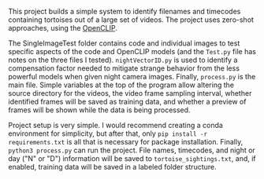 This project builds a simple system to identify filenames and timecodes containing tortoises out of a large set of videos.  The project uses zero-shot approaches, using the [OpenCLIP](https://github.com/mlfoundations/open_clip).  

The SingleImageTest folder contains code and individual images to test specific aspects of the code and OpenCLIP models (and the `Test.py` file has notes on the three files I tested).  `nightVectorID.py` is used to identify a compensation factor needed to mitigate strange behavior from the less powerful models when given night camera images.  Finally, `process.py` is the main file.  Simple variables at the top of the program allow altering the source directory for the videos, the video frame sampling interval, whether identified frames will be saved as training data, and whether a preview of frames will be shown while the data is being processed.

Project setup is very simple.  I would recommend creating a conda environment for simplicity, but after that, only `pip install -r requirements.txt` is all that is necessary for package installation.  Finally, `python3 process.py` can run the project.  File names, timecodes, and night or day ("N" or "D") information will be saved to `tortoise_sightings.txt`, and, if enabled, training data will be saved in a labeled folder structure.
